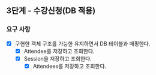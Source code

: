 ## 3단계 - 수강신청(DB 적용)

### 요구 사항

* [x] 구현한 객체 구조를 가능한 유지하면서 DB 테이블과 매핑한다.
  * [x] Attendee를 저장하고 조회한다.
  * [x] Session을 저장하고 조회한다.
    * [x] Attendees를 저장하고 조회한다.